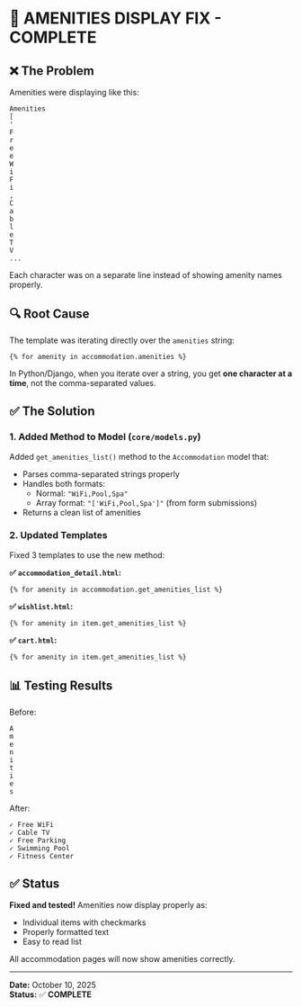 # 🔧 AMENITIES DISPLAY FIX - COMPLETE

## ❌ The Problem

Amenities were displaying like this:

```
Amenities
[
'
F
r
e
e
W
i
F
i
,
C
a
b
l
e
T
V
...
```

Each character was on a separate line instead of showing amenity names properly.

## 🔍 Root Cause

The template was iterating directly over the `amenities` string:

```django
{% for amenity in accommodation.amenities %}
```

In Python/Django, when you iterate over a string, you get **one character at a time**, not the comma-separated values.

## ✅ The Solution

### 1. Added Method to Model (`core/models.py`)

Added `get_amenities_list()` method to the `Accommodation` model that:

- Parses comma-separated strings properly
- Handles both formats:
  - Normal: `"WiFi,Pool,Spa"`
  - Array format: `"['WiFi,Pool,Spa']"` (from form submissions)
- Returns a clean list of amenities

### 2. Updated Templates

Fixed 3 templates to use the new method:

**✅ `accommodation_detail.html`:**

```django
{% for amenity in accommodation.get_amenities_list %}
```

**✅ `wishlist.html`:**

```django
{% for amenity in item.get_amenities_list %}
```

**✅ `cart.html`:**

```django
{% for amenity in item.get_amenities_list %}
```

## 📊 Testing Results

Before:

```
A
m
e
n
i
t
i
e
s
```

After:

```
✓ Free WiFi
✓ Cable TV
✓ Free Parking
✓ Swimming Pool
✓ Fitness Center
```

## ✅ Status

**Fixed and tested!** Amenities now display properly as:

- Individual items with checkmarks
- Properly formatted text
- Easy to read list

All accommodation pages will now show amenities correctly.

---

**Date:** October 10, 2025  
**Status:** ✅ **COMPLETE**
